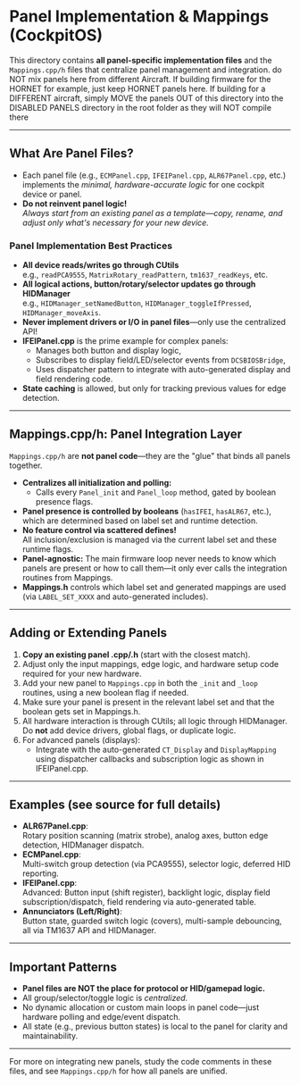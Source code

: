 # Panel Implementation & Mappings (CockpitOS)

This directory contains **all panel-specific implementation files** and the `Mappings.cpp/h` files that centralize panel management and integration. do NOT mix panels here from different Aircraft. If building firmware for the HORNET for example, just keep HORNET panels here. If building for a DIFFERENT aircraft, simply MOVE the panels OUT of this directory into the DISABLED PANELS directory in the root folder as they will NOT compile there

---

## What Are Panel Files?

- Each panel file (e.g., `ECMPanel.cpp`, `IFEIPanel.cpp`, `ALR67Panel.cpp`, etc.) implements the *minimal, hardware-accurate logic* for one cockpit device or panel.
- **Do not reinvent panel logic!**  
  *Always start from an existing panel as a template—copy, rename, and adjust only what's necessary for your new device.*

### Panel Implementation Best Practices

- **All device reads/writes go through CUtils**  
  e.g., `readPCA9555`, `MatrixRotary_readPattern`, `tm1637_readKeys`, etc.
- **All logical actions, button/rotary/selector updates go through HIDManager**  
  e.g., `HIDManager_setNamedButton`, `HIDManager_toggleIfPressed`, `HIDManager_moveAxis`.
- **Never implement drivers or I/O in panel files**—only use the centralized API!
- **IFEIPanel.cpp** is the prime example for complex panels:  
  - Manages both button and display logic,
  - Subscribes to display field/LED/selector events from `DCSBIOSBridge`,
  - Uses dispatcher pattern to integrate with auto-generated display and field rendering code.
- **State caching** is allowed, but only for tracking previous values for edge detection.

---

## Mappings.cpp/h: Panel Integration Layer

`Mappings.cpp/h` are **not panel code**—they are the "glue" that binds all panels together.

- **Centralizes all initialization and polling:**  
  - Calls every `Panel_init` and `Panel_loop` method, gated by boolean presence flags.
- **Panel presence is controlled by booleans** (`hasIFEI`, `hasALR67`, etc.), which are determined based on label set and runtime detection.
- **No feature control via scattered defines!**  
  All inclusion/exclusion is managed via the current label set and these runtime flags.
- **Panel-agnostic:** The main firmware loop never needs to know which panels are present or how to call them—it only ever calls the integration routines from Mappings.
- **Mappings.h** controls which label set and generated mappings are used (via `LABEL_SET_XXXX` and auto-generated includes).

---

## Adding or Extending Panels

1. **Copy an existing panel .cpp/.h** (start with the closest match).
2. Adjust only the input mappings, edge logic, and hardware setup code required for your new hardware.
3. Add your new panel to `Mappings.cpp` in both the `_init` and `_loop` routines, using a new boolean flag if needed.
4. Make sure your panel is present in the relevant label set and that the boolean gets set in Mappings.h.
5. All hardware interaction is through CUtils; all logic through HIDManager.  
   Do **not** add device drivers, global flags, or duplicate logic.
6. For advanced panels (displays):  
   - Integrate with the auto-generated `CT_Display` and `DisplayMapping` using dispatcher callbacks and subscription logic as shown in IFEIPanel.cpp.

---

## Examples (see source for full details)

- **ALR67Panel.cpp**:  
  Rotary position scanning (matrix strobe), analog axes, button edge detection, HIDManager dispatch.
- **ECMPanel.cpp**:  
  Multi-switch group detection (via PCA9555), selector logic, deferred HID reporting.
- **IFEIPanel.cpp**:  
  Advanced: Button input (shift register), backlight logic, display field subscription/dispatch, field rendering via auto-generated table.
- **Annunciators (Left/Right)**:  
  Button state, guarded switch logic (covers), multi-sample debouncing, all via TM1637 API and HIDManager.

---

## Important Patterns

- **Panel files are NOT the place for protocol or HID/gamepad logic.**
- All group/selector/toggle logic is *centralized*.
- No dynamic allocation or custom main loops in panel code—just hardware polling and edge/event dispatch.
- All state (e.g., previous button states) is local to the panel for clarity and maintainability.

---

For more on integrating new panels, study the code comments in these files, and see `Mappings.cpp/h` for how all panels are unified.


